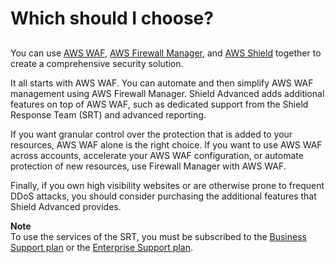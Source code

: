 # Which should I choose?<a name="waf-which-to-choose"></a>

## <a name="waf-choosing"></a>

You can use [AWS WAF](waf-chapter.md), [AWS Firewall Manager](fms-chapter.md), and [AWS Shield](shield-chapter.md) together to create a comprehensive security solution\.

It all starts with AWS WAF\. You can automate and then simplify AWS WAF management using AWS Firewall Manager\. Shield Advanced adds additional features on top of AWS WAF, such as dedicated support from the Shield Response Team \(SRT\) and advanced reporting\.

If you want granular control over the protection that is added to your resources, AWS WAF alone is the right choice\. If you want to use AWS WAF across accounts, accelerate your AWS WAF configuration, or automate protection of new resources, use Firewall Manager with AWS WAF\.

Finally, if you own high visibility websites or are otherwise prone to frequent DDoS attacks, you should consider purchasing the additional features that Shield Advanced provides\. 

**Note**  
To use the services of the SRT, you must be subscribed to the [Business Support plan](https://aws.amazon.com/premiumsupport/business-support/) or the [Enterprise Support plan](https://aws.amazon.com/premiumsupport/enterprise-support/)\.